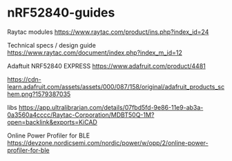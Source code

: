 # nRF52840-guides

Raytac modules 
https://www.raytac.com/product/ins.php?index_id=24

Technical specs / design guide 
https://www.raytac.com/document/index.php?index_m_id=12

Adaftuit NRF52840 EXPRESS
https://www.adafruit.com/product/4481

https://cdn-learn.adafruit.com/assets/assets/000/087/158/original/adafruit_products_schem.png?1579387035

libs 
https://app.ultralibrarian.com/details/07fbd5fd-9e86-11e9-ab3a-0a3560a4cccc/Raytac-Corporation/MDBT50Q-1M?open=backlink&exports=KiCAD

Online Power Profiler for BLE
https://devzone.nordicsemi.com/nordic/power/w/opp/2/online-power-profiler-for-ble

